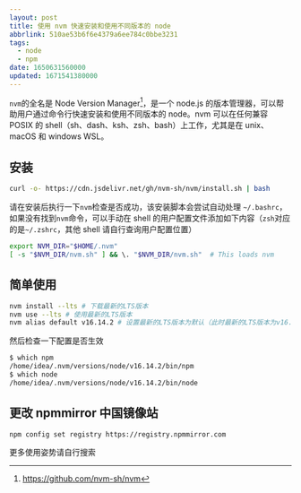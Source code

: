 ```yaml
---
layout: post
title: 使用 nvm 快速安装和使用不同版本的 node
abbrlink: 510ae53b6f6e4379a6ee784c0bbe3231
tags:
  - node
  - npm
date: 1650631560000
updated: 1671541380000
---
```


`nvm`的全名是 Node Version Manager[^1]，是一个 node.js 的版本管理器，可以帮助用户通过命令行快速安装和使用不同版本的 node。nvm 可以在任何兼容 POSIX 的 shell（sh、dash、ksh、zsh、bash）上工作，尤其是在 unix、macOS 和 windows WSL。

## 安装

```bash
curl -o- https://cdn.jsdelivr.net/gh/nvm-sh/nvm/install.sh | bash
```

请在安装后执行一下`nvm`检查是否成功，该安装脚本会尝试自动处理 `~/.bashrc`，如果没有找到`nvm`命令，可以手动在 shell 的用户配置文件添加如下内容（`zsh`对应的是`~/.zshrc`，其他 shell 请自行查询用户配置位置）

```bash
export NVM_DIR="$HOME/.nvm"
[ -s "$NVM_DIR/nvm.sh" ] && \. "$NVM_DIR/nvm.sh"  # This loads nvm
```

## 简单使用

```bash
nvm install --lts # 下载最新的LTS版本
nvm use --lts # 使用最新的LTS版本
nvm alias default v16.14.2 # 设置最新的LTS版本为默认（此时最新的LTS版本为v16.14.2）
```

然后检查一下配置是否生效

```bash
$ which npm
/home/idea/.nvm/versions/node/v16.14.2/bin/npm
$ which node
/home/idea/.nvm/versions/node/v16.14.2/bin/node
```

## 更改 npmmirror 中国镜像站

```bash
npm config set registry https://registry.npmmirror.com
```

更多使用姿势请自行搜索

[^1]: <https://github.com/nvm-sh/nvm>
